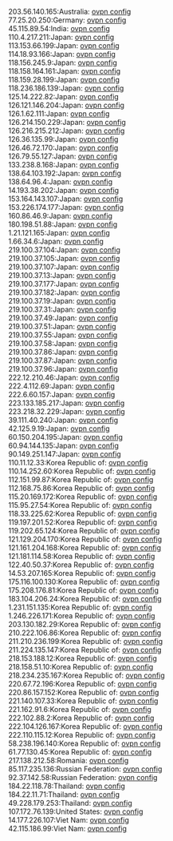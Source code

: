 203.56.140.165:Australia: [ovpn config](vpn/203_56_140_165.ovpn)  
77.25.20.250:Germany: [ovpn config](vpn/77_25_20_250.ovpn)  
45.115.89.54:India: [ovpn config](vpn/45_115_89_54.ovpn)  
110.4.217.211:Japan: [ovpn config](vpn/110_4_217_211.ovpn)  
113.153.66.199:Japan: [ovpn config](vpn/113_153_66_199.ovpn)  
114.18.93.166:Japan: [ovpn config](vpn/114_18_93_166.ovpn)  
118.156.245.9:Japan: [ovpn config](vpn/118_156_245_9.ovpn)  
118.158.164.161:Japan: [ovpn config](vpn/118_158_164_161.ovpn)  
118.159.28.199:Japan: [ovpn config](vpn/118_159_28_199.ovpn)  
118.236.186.139:Japan: [ovpn config](vpn/118_236_186_139.ovpn)  
125.14.222.82:Japan: [ovpn config](vpn/125_14_222_82.ovpn)  
126.121.146.204:Japan: [ovpn config](vpn/126_121_146_204.ovpn)  
126.1.62.111:Japan: [ovpn config](vpn/126_1_62_111.ovpn)  
126.214.150.229:Japan: [ovpn config](vpn/126_214_150_229.ovpn)  
126.216.215.212:Japan: [ovpn config](vpn/126_216_215_212.ovpn)  
126.36.135.99:Japan: [ovpn config](vpn/126_36_135_99.ovpn)  
126.46.72.170:Japan: [ovpn config](vpn/126_46_72_170.ovpn)  
126.79.55.127:Japan: [ovpn config](vpn/126_79_55_127.ovpn)  
133.238.8.168:Japan: [ovpn config](vpn/133_238_8_168.ovpn)  
138.64.103.192:Japan: [ovpn config](vpn/138_64_103_192.ovpn)  
138.64.96.4:Japan: [ovpn config](vpn/138_64_96_4.ovpn)  
14.193.38.202:Japan: [ovpn config](vpn/14_193_38_202.ovpn)  
153.164.143.107:Japan: [ovpn config](vpn/153_164_143_107.ovpn)  
153.226.174.177:Japan: [ovpn config](vpn/153_226_174_177.ovpn)  
160.86.46.9:Japan: [ovpn config](vpn/160_86_46_9.ovpn)  
180.198.51.88:Japan: [ovpn config](vpn/180_198_51_88.ovpn)  
1.21.121.165:Japan: [ovpn config](vpn/1_21_121_165.ovpn)  
1.66.34.6:Japan: [ovpn config](vpn/1_66_34_6.ovpn)  
219.100.37.104:Japan: [ovpn config](vpn/219_100_37_104.ovpn)  
219.100.37.105:Japan: [ovpn config](vpn/219_100_37_105.ovpn)  
219.100.37.107:Japan: [ovpn config](vpn/219_100_37_107.ovpn)  
219.100.37.13:Japan: [ovpn config](vpn/219_100_37_13.ovpn)  
219.100.37.177:Japan: [ovpn config](vpn/219_100_37_177.ovpn)  
219.100.37.182:Japan: [ovpn config](vpn/219_100_37_182.ovpn)  
219.100.37.19:Japan: [ovpn config](vpn/219_100_37_19.ovpn)  
219.100.37.31:Japan: [ovpn config](vpn/219_100_37_31.ovpn)  
219.100.37.49:Japan: [ovpn config](vpn/219_100_37_49.ovpn)  
219.100.37.51:Japan: [ovpn config](vpn/219_100_37_51.ovpn)  
219.100.37.55:Japan: [ovpn config](vpn/219_100_37_55.ovpn)  
219.100.37.58:Japan: [ovpn config](vpn/219_100_37_58.ovpn)  
219.100.37.86:Japan: [ovpn config](vpn/219_100_37_86.ovpn)  
219.100.37.87:Japan: [ovpn config](vpn/219_100_37_87.ovpn)  
219.100.37.96:Japan: [ovpn config](vpn/219_100_37_96.ovpn)  
222.12.210.46:Japan: [ovpn config](vpn/222_12_210_46.ovpn)  
222.4.112.69:Japan: [ovpn config](vpn/222_4_112_69.ovpn)  
222.6.60.157:Japan: [ovpn config](vpn/222_6_60_157.ovpn)  
223.133.185.217:Japan: [ovpn config](vpn/223_133_185_217.ovpn)  
223.218.32.229:Japan: [ovpn config](vpn/223_218_32_229.ovpn)  
39.111.40.240:Japan: [ovpn config](vpn/39_111_40_240.ovpn)  
42.125.9.19:Japan: [ovpn config](vpn/42_125_9_19.ovpn)  
60.150.204.195:Japan: [ovpn config](vpn/60_150_204_195.ovpn)  
60.94.144.135:Japan: [ovpn config](vpn/60_94_144_135.ovpn)  
90.149.251.147:Japan: [ovpn config](vpn/90_149_251_147.ovpn)  
110.11.12.33:Korea Republic of: [ovpn config](vpn/110_11_12_33.ovpn)  
110.14.252.60:Korea Republic of: [ovpn config](vpn/110_14_252_60.ovpn)  
112.151.99.87:Korea Republic of: [ovpn config](vpn/112_151_99_87.ovpn)  
112.168.75.86:Korea Republic of: [ovpn config](vpn/112_168_75_86.ovpn)  
115.20.169.172:Korea Republic of: [ovpn config](vpn/115_20_169_172.ovpn)  
115.95.27.54:Korea Republic of: [ovpn config](vpn/115_95_27_54.ovpn)  
118.33.225.62:Korea Republic of: [ovpn config](vpn/118_33_225_62.ovpn)  
119.197.201.52:Korea Republic of: [ovpn config](vpn/119_197_201_52.ovpn)  
119.202.65.124:Korea Republic of: [ovpn config](vpn/119_202_65_124.ovpn)  
121.129.204.170:Korea Republic of: [ovpn config](vpn/121_129_204_170.ovpn)  
121.161.204.168:Korea Republic of: [ovpn config](vpn/121_161_204_168.ovpn)  
121.181.114.58:Korea Republic of: [ovpn config](vpn/121_181_114_58.ovpn)  
122.40.50.37:Korea Republic of: [ovpn config](vpn/122_40_50_37.ovpn)  
14.53.207.165:Korea Republic of: [ovpn config](vpn/14_53_207_165.ovpn)  
175.116.100.130:Korea Republic of: [ovpn config](vpn/175_116_100_130.ovpn)  
175.208.176.81:Korea Republic of: [ovpn config](vpn/175_208_176_81.ovpn)  
183.104.206.24:Korea Republic of: [ovpn config](vpn/183_104_206_24.ovpn)  
1.231.151.135:Korea Republic of: [ovpn config](vpn/1_231_151_135.ovpn)  
1.246.226.171:Korea Republic of: [ovpn config](vpn/1_246_226_171.ovpn)  
203.130.182.29:Korea Republic of: [ovpn config](vpn/203_130_182_29.ovpn)  
210.222.106.86:Korea Republic of: [ovpn config](vpn/210_222_106_86.ovpn)  
211.210.236.199:Korea Republic of: [ovpn config](vpn/211_210_236_199.ovpn)  
211.224.135.147:Korea Republic of: [ovpn config](vpn/211_224_135_147.ovpn)  
218.153.188.12:Korea Republic of: [ovpn config](vpn/218_153_188_12.ovpn)  
218.158.51.10:Korea Republic of: [ovpn config](vpn/218_158_51_10.ovpn)  
218.234.235.167:Korea Republic of: [ovpn config](vpn/218_234_235_167.ovpn)  
220.67.72.196:Korea Republic of: [ovpn config](vpn/220_67_72_196.ovpn)  
220.86.157.152:Korea Republic of: [ovpn config](vpn/220_86_157_152.ovpn)  
221.140.107.33:Korea Republic of: [ovpn config](vpn/221_140_107_33.ovpn)  
221.162.91.6:Korea Republic of: [ovpn config](vpn/221_162_91_6.ovpn)  
222.102.88.2:Korea Republic of: [ovpn config](vpn/222_102_88_2.ovpn)  
222.104.126.167:Korea Republic of: [ovpn config](vpn/222_104_126_167.ovpn)  
222.110.115.12:Korea Republic of: [ovpn config](vpn/222_110_115_12.ovpn)  
58.238.196.140:Korea Republic of: [ovpn config](vpn/58_238_196_140.ovpn)  
61.77.130.45:Korea Republic of: [ovpn config](vpn/61_77_130_45.ovpn)  
217.138.212.58:Romania: [ovpn config](vpn/217_138_212_58.ovpn)  
85.117.235.136:Russian Federation: [ovpn config](vpn/85_117_235_136.ovpn)  
92.37.142.58:Russian Federation: [ovpn config](vpn/92_37_142_58.ovpn)  
184.22.118.78:Thailand: [ovpn config](vpn/184_22_118_78.ovpn)  
184.22.11.71:Thailand: [ovpn config](vpn/184_22_11_71.ovpn)  
49.228.179.253:Thailand: [ovpn config](vpn/49_228_179_253.ovpn)  
107.172.76.139:United States: [ovpn config](vpn/107_172_76_139.ovpn)  
14.177.226.107:Viet Nam: [ovpn config](vpn/14_177_226_107.ovpn)  
42.115.186.99:Viet Nam: [ovpn config](vpn/42_115_186_99.ovpn)  

